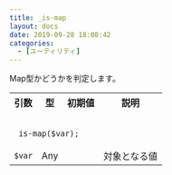 ```yaml
---
title: _is-map
layout: docs
date: 2019-09-28 18:08:42
categories:
  - [ユーティリティ]
---
```


Map型かどうかを判定します。

<table>
  <tr>
    <th>引数</th>
    <th>型</th>
    <th>初期値</th>
    <th>説明</th>
  </tr>
  <tr>
    <td colspan="4">
      <pre class="language-scss"><code>
_is-map($var);
</code></pre>
    </td>
  </tr>
  <tr>
    <td><code>$var</code></td>
    <td>Any</td>
    <td></td>
    <td>対象となる値</td>
  </tr>
</table>